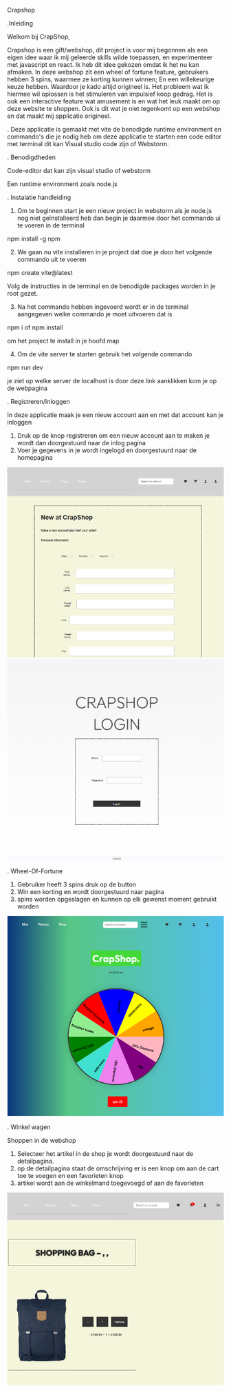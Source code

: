 Crapshop


.Inleiding 

 Welkom bij CrapShop,
 
Crapshop is een gift/webshop, dit project is voor mij begonnen als een eigen idee waar ik mij geleerde skills wilde toepassen, en 
experimenteer met javascript en react. Ik heb dit idee gekozen omdat ik het nu kan afmaken. 
In deze webshop zit een wheel of fortune feature, gebruikers hebben 3 spins, waarmee ze korting kunnen winnen; En een willekeurige keuze hebben.
Waardoor je kado altijd origineel is. Het probleem wat ik hiermee wil oplossen is het stimuleren van impulsief koop gedrag. Het is ook een interactive feature wat amusement is
en wat het leuk maakt om op deze website te shoppen. Ook is dit wat je niet tegenkomt op een webshop en dat maakt mij applicatie origineel.


. Deze applicatie is gemaakt met vite de benodigde runtime environment en commando's die je nodig heb om deze applicatie te starten
een code editor met terminal dit kan Visual studio code zijn of Webstorm.

. Benodigdheden

Code-editor dat kan zijn visual studio of webstorm 

Een runtime environment zoals node.js 


. Instalatie handleiding 

1. Om te beginnen start je een nieuw project in webstorm als je node.js nog niet geïnstalleerd heb dan begin je daarmee door het commando ui te voeren in de terminal

npm install -g npm

2. We gaan nu vite installeren in je project dat doe je door het volgende commando uit te voeren

npm create vite@latest

Volg de instructies in de terminal en de benodigde packages worden in je root gezet.

3. Na het commando hebben ingevoerd wordt er in de terminal aangegeven welke commando je moet uitvoeren dat is

npm i of npm install 

om het project te install in je hoofd map 

4. Om de vite server te starten gebruik het volgende commando 

npm run dev 

je ziet op welke server de localhost is door deze link aanklikken kom je op de webpagina


. Registreren/Inloggen 

In deze applicatie maak je een nieuw account aan en met dat account kan je inloggen

1. Druk op de knop registreren om een nieuw account aan te maken je wordt dan doorgestuurd naar de inlog pagina
2. Voer je gegevens in je wordt ingelogd en doorgestuurd naar de homepagina 

![Home Page](assets/images/img.png)
![Home Page](assets/images/img_3.png)


. Wheel-Of-Fortune

1. Gebruiker heeft 3 spins druk op de button
2. Win een korting en wordt doorgestuurd naar pagina
3. spins worden opgeslagen en kunnen op elk gewenst moment gebruikt worden 

![Wheel Feature](assets/images/img_1.png)

. Winkel wagen

Shoppen in de webshop

1. Selecteer het artikel in de shop je wordt doorgestuurd naar de detailpagina.
2. op de detailpagina staat de omschrijving er is een knop om aan de cart toe te voegen en een favorieten knop
3. artikel wordt aan de winkelmand toegevoegd of aan de favorieten

![Cart](assets/images/img_2.png)




